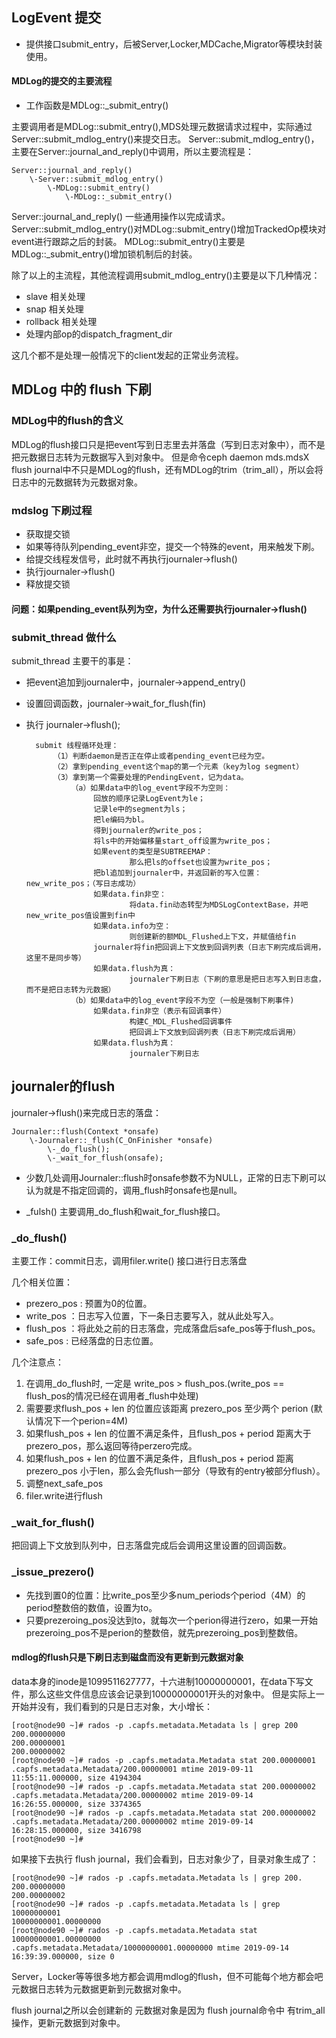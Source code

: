 ## LogEvent 提交

* 提供接口submit_entry，后被Server,Locker,MDCache,Migrator等模块封装使用。

#### MDLog的提交的主要流程

* 工作函数是MDLog::_submit_entry()

主要调用者是MDLog::submit_entry(),MDS处理元数据请求过程中，实际通过Server::submit_mdlog_entry()来提交日志。
Server::submit_mdlog_entry()，主要在Server::journal_and_reply()中调用，所以主要流程是：

    Server::journal_and_reply()
        \-Server::submit_mdlog_entry() 
            \-MDLog::submit_entry()
                \-MDLog::_submit_entry()


Server::journal_and_reply() 一些通用操作以完成请求。
Server::submit_mdlog_entry()对MDLog::submit_entry()增加TrackedOp模块对event进行跟踪之后的封装。
MDLog::submit_entry()主要是MDLog::_submit_entry()增加锁机制后的封装。

除了以上的主流程，其他流程调用submit_mdlog_entry()主要是以下几种情况：

* slave 相关处理
* snap 相关处理
* rollback 相关处理
* 处理内部op的dispatch_fragment_dir

这几个都不是处理一般情况下的client发起的正常业务流程。


## MDLog 中的 flush 下刷

### MDLog中的flush的含义

MDLog的flush接口只是把event写到日志里去并落盘（写到日志对象中），而不是把元数据日志转为元数据写入到对象中。
但是命令ceph daemon mds.mdsX flush journal中不只是MDLog的flush，还有MDLog的trim（trim_all），所以会将日志中的元数据转为元数据对象。

### mdslog 下刷过程

* 获取提交锁
* 如果等待队列pending_event非空，提交一个特殊的event，用来触发下刷。
* 给提交线程发信号，此时就不再执行journaler->flush()
* 执行journaler->flush()
* 释放提交锁

#### 问题：如果pending_event队列为空，为什么还需要执行journaler->flush()


### submit_thread 做什么

submit_thread 主要干的事是：

* 把event追加到journaler中，journaler->append_entry()
* 设置回调函数，journaler->wait_for_flush(fin)
* 执行 journaler->flush();

        submit 线程循环处理：
            （1）判断daemon是否正在停止或者pending_event已经为空。
            （2）拿到pending_event这个map的第一个元素（key为log segment）
            （3）拿到第一个需要处理的PendingEvent，记为data。
                （a）如果data中的log_event字段不为空则：
                     回放的顺序记录LogEvent为le；
                     记录le中的segment为ls；
                     把le编码为bl。
                     得到journaler的write_pos；
                     将ls中的开始偏移量start_off设置为write_pos；
                     如果event的类型是SUBTREEMAP：
                             那么把ls的offset也设置为write_pos；
                     把bl追加到journaler中，并返回新的写入位置：new_write_pos；（写日志成功）
                     如果data.fin非空：
                             将data.fin动态转型为MDSLogContextBase，并吧new_write_pos值设置到fin中
                     如果data.info为空：
                             则创建新的额MDL_Flushed上下文，并赋值给fin
                     journaler将fin把回调上下文放到回调列表（日志下刷完成后调用，这里不是同步等）
                     如果data.flush为真：
                             journaler下刷日志（下刷的意思是把日志写入到日志盘，而不是把日志转为元数据）
                （b）如果data中的log_event字段不为空（一般是强制下刷事件)
                     如果data.fin非空（表示有回调事件）
                             构建C_MDL_Flushed回调事件
                             把回调上下文放到回调列表（日志下刷完成后调用）
                     如果data.flush为真：
                             journaler下刷日志


## journaler的flush 

journaler->flush()来完成日志的落盘：

    Journaler::flush(Context *onsafe)
        \-Journaler::_flush(C_OnFinisher *onsafe)
            \-_do_flush();
            \-_wait_for_flush(onsafe);
    

* 少数几处调用Journaler::flush时onsafe参数不为NULL，正常的日志下刷可以认为就是不指定回调的，调用_flush时onsafe也是null。

* _fulsh() 主要调用_do_flush和wait_for_flush接口。

### _do_flush()

主要工作：commit日志，调用filer.write() 接口进行日志落盘 

几个相关位置：

* prezero_pos : 预置为0的位置。
* write_pos   ：日志写入位置，下一条日志要写入，就从此处写入。
* flush_pos   ：将此处之前的日志落盘，完成落盘后safe_pos等于flush_pos。
* safe_pos    : 已经落盘的日志位置。

几个注意点：

1. 在调用_do_flush时, 一定是 write_pos > flush_pos.(write_pos == flush_pos的情况已经在调用者_flush中处理)
2. 需要要求flush_pos + len 的位置应该距离 prezero_pos 至少两个 perion (默认情况下一个perion=4M)
3. 如果flush_pos + len 的位置不满足条件，且flush_pos + period 距离大于 prezero_pos，那么返回等待perzero完成。
4. 如果flush_pos + len 的位置不满足条件，且flush_pos + period 距离 prezero_pos 小于len，那么会先flush一部分（导致有的entry被部分flush）。
5. 调整next_safe_pos
6. filer.write进行flush

### _wait_for_flush()

把回调上下文放到队列中，日志落盘完成后会调用这里设置的回调函数。

### _issue_prezero()

* 先找到置0的位置：比write_pos至少多num_periods个period（4M）的period整数倍的数值，设置为to。
* 只要prezeroing_pos没达到to，就每次一个perion得进行zero，如果一开始prezeroing_pos不是perion的整数倍，就先prezeroing_pos到整数倍。

#### mdlog的flush只是下刷日志到磁盘而没有更新到元数据对象

data本身的inode是1099511627777，十六进制10000000001，在data下写文件，那么这些文件信息应该会记录到10000000001开头的对象中。
但是实际上一开始并没有，我们看到的只是日志对象，大小增长：

    [root@node90 ~]# rados -p .capfs.metadata.Metadata ls | grep 200
    200.00000000
    200.00000001
    200.00000002
    [root@node90 ~]# rados -p .capfs.metadata.Metadata stat 200.00000001
    .capfs.metadata.Metadata/200.00000001 mtime 2019-09-11 11:55:11.000000, size 4194304
    [root@node90 ~]# rados -p .capfs.metadata.Metadata stat 200.00000002
    .capfs.metadata.Metadata/200.00000002 mtime 2019-09-14 16:26:55.000000, size 3374365
    [root@node90 ~]# rados -p .capfs.metadata.Metadata stat 200.00000002
    .capfs.metadata.Metadata/200.00000002 mtime 2019-09-14 16:28:15.000000, size 3416798
    [root@node90 ~]#

如果接下去执行 flush journal，我们会看到，日志对象少了，目录对象生成了：
  
    [root@node90 ~]# rados -p .capfs.metadata.Metadata ls | grep 200.
    200.00000000
    200.00000002
    [root@node90 ~]# rados -p .capfs.metadata.Metadata ls | grep 10000000001
    10000000001.00000000
    [root@node90 ~]# rados -p .capfs.metadata.Metadata stat 10000000001.00000000
    .capfs.metadata.Metadata/10000000001.00000000 mtime 2019-09-14 16:39:39.000000, size 0

Server，Locker等等很多地方都会调用mdlog的flush，但不可能每个地方都会吧元数据日志转为元数据更新到元数据对象中。

flush journal之所以会创建新的 元数据对象是因为 flush journal命令中 有trim_all操作，更新元数据到对象中。
